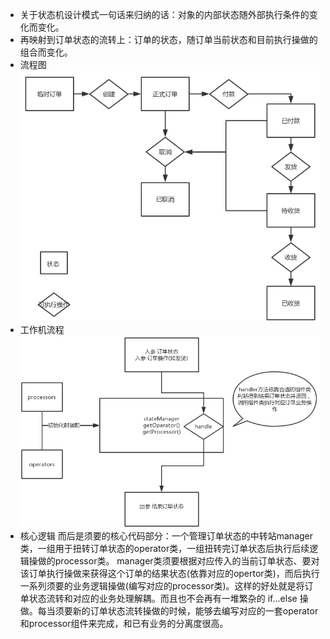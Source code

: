 * 关于状态机设计模式一句话来归纳的话：对象的内部状态随外部执行条件的变化而变化。
* 再映射到订单状态的流转上：订单的状态，随订单当前状态和目前执行操做的组合而变化。
* 流程图
![](./assets/readme-1651046995027.png)
* 工作机流程
![](./assets/readme-1651047086869.png)
* 核心逻辑
而后是须要的核心代码部分：一个管理订单状态的中转站manager类，一组用于扭转订单状态的operator类，一组扭转完订单状态后执行后续逻辑操做的processor类。
manager类须要根据对应传入的当前订单状态、要对该订单执行操做来获得这个订单的结果状态(依靠对应的opertor类)，而后执行一系列须要的业务逻辑操做(编写对应的processor类)。这样的好处就是将订单状态流转和对应的业务处理解耦。而且也不会再有一堆繁杂的 if...else 操做。每当须要新的订单状态流转操做的时候，能够去编写对应的一套operator和processor组件来完成，和已有业务的分离度很高。
